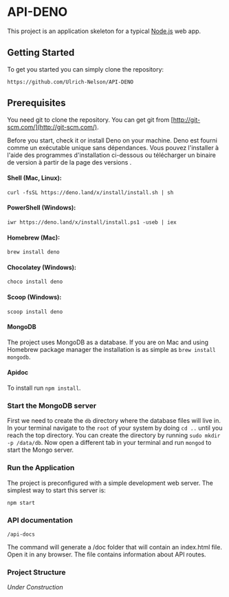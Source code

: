 # API-DENO

This project is an application skeleton for a typical [Node.js](https://deno.land/) web app.

## Getting Started
To get you started you can simply clone the repository:

```
https://github.com/Ulrich-Nelson/API-DENO
```

## Prerequisites
You need git to clone the repository. You can get git from
[http://git-scm.com/](http://git-scm.com/).

Before you start, check it or install Deno on your machine.
Deno est fourni comme un exécutable unique sans dépendances. Vous pouvez l'installer à l'aide des programmes d'installation ci-dessous ou télécharger un binaire de version à partir de la page des versions .

#### Shell (Mac, Linux):

```
curl -fsSL https://deno.land/x/install/install.sh | sh
```

#### PowerShell (Windows):

```
iwr https://deno.land/x/install/install.ps1 -useb | iex
```

#### Homebrew (Mac):

```
brew install deno
```

#### Chocolatey (Windows):

```
choco install deno
```


#### Scoop (Windows):

```
scoop install deno
```

#### MongoDB
The project uses MongoDB as a database. If you are on Mac and using Homebrew package manager the installation is as simple as `brew install mongodb`.

#### Apidoc
To install run `npm install`.

### Start the MongoDB server
First we need to create the `db` directory where the database files will live in. In your terminal navigate to the `root` of your system by doing `cd ..` until you reach the top directory. You can create the directory by running `sudo mkdir -p /data/db`. Now open a different tab in your terminal and run `mongod` to start the Mongo server.

### Run the Application

The project is preconfigured with a simple development web server. The simplest way to start this server is:

    npm start

### API documentation

    /api-docs

The command will generate a /doc folder that will contain an index.html file. Open it in any browser. The file contains information about API routes.

### Project Structure

*Under Construction*
